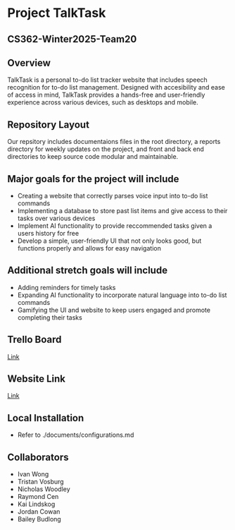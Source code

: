 # Project TalkTask

## CS362-Winter2025-Team20

## Overview

TalkTask is a personal to-do list tracker website that includes speech recognition for to-do list management. Designed with accesibility and ease of access in mind, TalkTask provides a hands-free and user-friendly experience across various devices, such as desktops and mobile.

## Repository Layout

Our repsitory includes documentaions files in the root directory, a reports directory for weekly updates on the project, and front and back end directories to keep source code modular and maintainable.

## Major goals for the project will include

* Creating a website that correctly parses voice input into to-do list commands
* Implementing a database to store past list items and give access to their tasks over various devices
* Implement AI functionality to provide reccommended tasks given a users history for free
* Develop a simple, user-friendly UI that not only looks good, but functions properly and allows for easy navigation

## Additional stretch goals will include

* Adding reminders for timely tasks
* Expanding AI functionality to incorporate natural language into to-do list commands
* Gamifying the UI and website to keep users engaged and promote completing their tasks

## Trello Board

[Link](https://trello.com/b/5mxdUfv6/pt20talktask?utm_source=eval-email&utm_medium=email&utm_campaign=board-invite)

## Website Link

[Link](https://talktask.netlify.app/)

## Local Installation

* Refer to ./documents/configurations.md

## Collaborators

* Ivan Wong
* Tristan Vosburg
* Nicholas Woodley
* Raymond Cen
* Kai Lindskog
* Jordan Cowan
* Bailey Budlong

